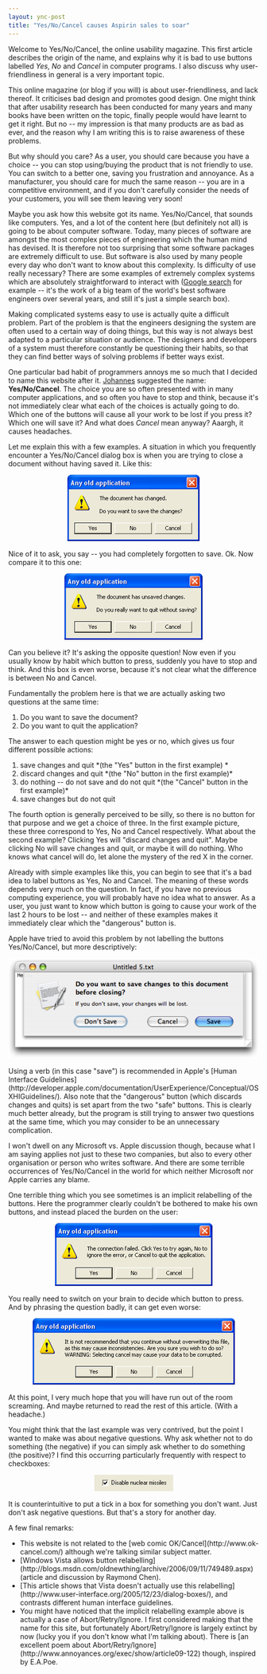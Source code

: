 ```yaml
---
layout: ync-post
title: "Yes/No/Cancel causes Aspirin sales to soar"
---
```


Welcome to Yes/No/Cancel, the online usability magazine. This first article describes the origin of
the name, and explains why it is bad to use buttons labelled *Yes*, *No* and *Cancel* in computer
programs. I also discuss why user-friendliness in general is a very important topic.

This online
magazine (or blog if you will) is about user-friendliness, and lack thereof. It criticises bad
design and promotes good design. One might think that after usability research has been conducted
for many years and many books have been written on the topic, finally people would have learnt to
get it right. But no -- my impression is that many products are as bad as ever, and the reason why I
am writing this is to raise awareness of these problems.

But why should you care? As a user, you
should care because you have a choice -- you can stop using/buying the product that is not friendly
to use. You can switch to a better one, saving you frustration and annoyance. As a manufacturer, you
should care for much the same reason -- you are in a competitive environment, and if you don't
carefully consider the needs of your customers, you will see them leaving very soon!

Maybe you ask
how this website got its name. Yes/No/Cancel, that sounds like computers. Yes, and a lot of the
content here (but definitely not all) is going to be about computer software. Today, many pieces of
software are amongst the most complex pieces of engineering which the human mind has devised. It is
therefore not too surprising that some software packages are extremely difficult to use. But
software is also used by many people every day who don't want to know about this complexity. Is
difficulty of use really necessary? There are some examples of extremely complex systems which are
absolutely straightforward to interact with ([Google search](http://www.google.com) for example --
it's the work of a big team of the world's best software engineers over several years, and still
it's just a simple search box).

Making complicated systems easy to use is actually quite a
difficult problem. Part of the problem is that the engineers designing the system are often used to
a certain way of doing things, but this way is not always best adapted to a particular situation or
audience. The designers and developers of a system must therefore constantly be questioning their
habits, so that they can find better ways of solving problems if better ways exist.

One particular
bad habit of programmers annoys me so much that I decided to name this website after it.
[Johannes](http://www.jhauser.de/) suggested the name: **Yes/No/Cancel**. The choice you are so
often presented with in many computer applications, and so often you have to stop and think, because
it's not immediately clear what each of the choices is actually going to do. Which one of the
buttons will cause all your work to be lost if you press it? Which one will save it? And what does
*Cancel* mean anyway? Aaargh, it causes headaches.

<p>Let me explain this with a few examples. A
situation in which you frequently encounter a Yes/No/Cancel dialog box is when you are trying to
close a document without having saved it. Like
this:
<p style="text-align:
center"><img src="/static/2007/07/yesnocancel1-en.png" alt="Do you want to save the changes?
Yes/No/Cancel" /></p>
Nice of it to ask, you say -- you had completely forgotten to save. Ok. Now
compare it to this
one:
<p style="text-align:
center"><img src="/static/2007/07/yesnocancel2-en.png" alt="Do you really want to quit without
saving? Yes/No/Cancel" /></p>
Can you believe it? It's asking the opposite question! Now even if you
usually know by habit which button to press, suddenly you have to stop and think. And this box is
even worse, because it's not clear what the difference is between No and Cancel.</p>

<p>Fundamentally the
problem here is that we are actually asking two questions at the same
time:
<ol>
<li>Do you want to save the
document?</li>
<li>Do you want to quit the application?</li>
</ol>
The answer to each question might
be yes or no, which gives us four different possible
actions:
<ol>
<li>save changes and quit *(the "Yes" button in the first
example)
*</li>
<li>discard changes and quit *(the "No" button in the first
example)*</li>
<li>do nothing -- do not save and do not quit *(the "Cancel" button in the first
example)*</li>
<li>save changes but do not quit</li>
</ol>
The fourth option is generally perceived
to be silly, so there is no button for that purpose and we get a choice of three. In the first
example picture, these three correspond to Yes, No and Cancel respectively. What about the second
example? Clicking Yes will "discard changes and quit". Maybe clicking No will save changes and quit,
or maybe it will do nothing. Who knows what cancel will do, let alone the mystery of the red X in
the corner.</p>

Already with simple examples like this, you can begin to see that it's a bad idea to
label buttons as Yes, No and Cancel. The meaning of these words depends very much on the question.
In fact, if you have no previous computing experience, you will probably have no idea what to
answer. As a user, you just want to know which button is going to cause your work of the last 2
hours to be lost -- and neither of these examples makes it immediately clear which the "dangerous"
button is.

<p>Apple have tried to avoid this problem by not labelling the buttons Yes/No/Cancel, but
more
descriptively:
<p
align="center"><a href="/static/2007/07/yesnocancel3-en.png" title="Do you want to save changes to
this document before closing? Don’t
Save/Cancel/Save"><img src="/static/2007/07/yesnocancel3-en.png" alt="Do you want to save changes to
this document before closing? Don’t Save/Cancel/Save" /></a></p>
Using a verb (in this case
"save") is recommended in Apple's
[Human Interface
Guidelines](http://developer.apple.com/documentation/UserExperience/Conceptual/OSXHIGuidelines/).
Also note that the "dangerous" button (which discards changes and quits) is set apart from the two
"safe" buttons. This is clearly much better already, but the program is still trying to answer two
questions at the same time, which you may consider to be an unnecessary complication.</p>

I won't dwell
on any Microsoft vs. Apple discussion though, because what I am saying applies not just to these two
companies, but also to every other organisation or person who writes software. And there are some
terrible occurrences of Yes/No/Cancel in the world for which neither Microsoft nor Apple carries any
blame.

<p>One terrible thing which you see sometimes is an implicit relabelling of the buttons. Here
the programmer clearly couldn't be bothered to make his own buttons, and instead placed the burden
on the
user:
<p style="text-align:
center"><img src="/static/2007/07/yesnocancel4-en.png" alt="The connection failed. Click Yes to try
again, No to ignore the error, or Cancel to quit the application." /></p>
You really need to switch
on your brain to decide which button to press. And by phrasing the question badly, it can get even
worse:
<p style="text-align:
center"><img src="/static/2007/07/yesnocancel5-en.png" alt="It is not recommended that you continue
without overwriting this file…" /></p>
At this point, I very much hope that you will have run out
of the room screaming. And maybe returned to read the rest of this article. (With a headache.)</p>

<p>You
might think that the last example was very contrived, but the point I wanted to make was about
negative questions. Why ask whether not to do something (the negative) if you can simply ask whether
to do something (the positive)? I find this occurring particularly frequently with respect to
checkboxes:
<p style="text-align:
center"><img src="/static/2007/07/yesnocancel6-en.png" alt="Disable nuclear missiles?" /></p>
It is
counterintuitive to put a tick in a box for something you don't want. Just don't ask negative
questions. But that's a story for another day.</p>

A few final
remarks:
<ul>
<li>This website is not related to the
[web comic OK/Cancel](http://www.ok-cancel.com/) although we're talking similar subject
matter.</li>
<li>[Windows Vista allows button
relabelling](http://blogs.msdn.com/oldnewthing/archive/2006/09/11/749489.aspx) (article and
discussion by Raymond
Chen).</li>
<li>[This article shows that Vista doesn't actually use this
relabelling](http://www.user-interface.org/2005/12/23/dialog-boxes/), and contrasts different human
interface
guidelines.</li>
<li>You might have noticed that the implicit relabelling example above is actually
a case of Abort/Retry/Ignore. I first considered making that the name for this site, but fortunately
Abort/Retry/Ignore is largely extinct by now (lucky you if you don't know what I'm talking about).
There is
[an excellent poem about Abort/Retry/Ignore](http://www.annoyances.org/exec/show/article09-122)
though, inspired by E.A.Poe.</li>
</ul>
